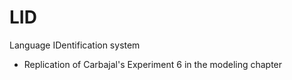 # LID

Language IDentification system
- Replication of Carbajal's Experiment 6 in the modeling chapter